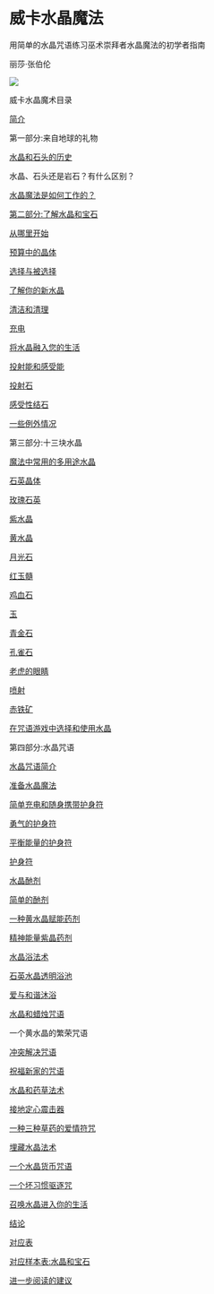# 威卡水晶魔法

用简单的水晶咒语练习巫术崇拜者水晶魔法的初学者指南

丽莎·张伯伦

![](../images/00007.jpeg)

威卡水晶魔术目录

[简介](part0000_split_060.html#_INTRODUCTION_1)

第一部分:来自地球的礼物

[水晶和石头的历史](part0000_split_062.html#_A_History_of)

水晶、石头还是岩石？有什么区别？

[水晶魔法是如何工作的？](part0000_split_064.html#_How_Does_Crystal)

[第二部分:了解水晶和宝石](part0000_split_065.html#SectionTwoGettingAcquaintedwithCrystals)

[从哪里开始](part0000_split_066.html#_Where_to_Start)

[预算中的晶体](part0000_split_067.html#_Crystals_on_a)

[选择与被选择](part0000_split_068.html#_Choosing_and_being)

[了解你的新水晶](part0000_split_069.html#_Getting_to_Know)

[清洁和清理](part0000_split_070.html#_Cleaning_and_Clearing)

[充电](part0000_split_071.html#_Charging_1)

[将水晶融入您的生活](part0000_split_072.html#_Incorporating_Crystals_into)

[投射能和感受能](part0000_split_073.html#_Projective_and_Receptive)

[投射石](part0000_split_074.html#_Projective_Stones)

[感受性结石](part0000_split_075.html#_Receptive_Stones)

[一些例外情况](part0000_split_076.html#_Some_Exceptions)

第三部分:十三块水晶

[魔法中常用的多用途水晶](part0000_split_077.html#_Popular_and_Versatile)

[石英晶体](part0000_split_079.html#_Quartz_Crystal)

[玫瑰石英](part0000_split_080.html#_Rose_Quartz)

[紫水晶](part0000_split_081.html#_Amethyst)

[黄水晶](part0000_split_082.html#_Citrine)

[月光石](part0000_split_083.html#_Moonstone)

[红玉髓](part0000_split_084.html#_Carnelian)

[鸡血石](part0000_split_085.html#_Bloodstone)

[玉](part0000_split_086.html#_Jade)

[青金石](part0000_split_087.html#_Lapis_Lazuli)

[孔雀石](part0000_split_088.html#_Malachite)

[老虎的眼睛](part0000_split_089.html#_Tiger_s_Eye)

[喷射](part0000_split_090.html#_Jet)

[赤铁矿](part0000_split_091.html#_Hematite)

[在咒语游戏中选择和使用水晶](part0000_split_092.html#_Choosing_and_Using)

第四部分:水晶咒语

[水晶咒语简介](part0000_split_094.html#_Introduction_to_Crystal)

[准备水晶魔法](part0000_split_095.html#_Preparing_for_Crystal)

[简单充电和随身携带护身符](part0000_split_096.html#_Simple_Charge_and)

[勇气的护身符](part0000_split_097.html#_A_Talisman_for)

[平衡能量的护身符](part0000_split_098.html#_A_Talisman_for_1)

[护身符](part0000_split_099.html#_A_Talisman_for_2)

[水晶酏剂](part0000_split_100.html#_Crystal_Elixirs)

[简单的酏剂](part0000_split_101.html#_Simple_Elixirs)

[一种黄水晶赋能药剂](part0000_split_102.html#_A_Citrine_Empowerment)

[精神能量紫晶药剂](part0000_split_103.html#_Spiritual_Energy_Amethyst)

[水晶浴法术](part0000_split_104.html#_Crystal_Bath_Spells)

[石英水晶透明浴池](part0000_split_105.html#_Quartz_Crystal_Clarity)

[爱与和谐沐浴](part0000_split_106.html#_Love_and_Harmony)

[水晶和蜡烛咒语](part0000_split_107.html#_Crystal_and_Candle)

一个黄水晶的繁荣咒语

[冲突解决咒语](part0000_split_109.html#_Conflict_Resolution_Spell)

[祝福新家的咒语](part0000_split_110.html#_Spell_for_Blessing)

[水晶和药草法术](part0000_split_111.html#_Crystal_and_Herb)

[接地定心震击器](part0000_split_112.html#_A_Grounding_and)

[一种三种草药的爱情符咒](part0000_split_113.html#_A_Three-Herbs_Love)

[埋藏水晶法术](part0000_split_114.html#_Buried_Crystal_Spells)

[一个水晶货币咒语](part0000_split_115.html#_A_Crystal_Money)

[一个坏习惯驱逐咒](part0000_split_116.html#_A_Bad_Habit)

[召唤水晶进入你的生活](part0000_split_117.html#_Calling_a_Crystal)

[结论](part0000_split_118.html#_CONCLUSION_1)

[对应表](part0000_split_119.html#_Tables_of_Correspondence_1)

[对应样本表:水晶和宝石](part0000_split_120.html#_Sample_Tables_of_3)

[进一步阅读的建议](part0000_split_121.html#_Suggestions_for_Further_1)